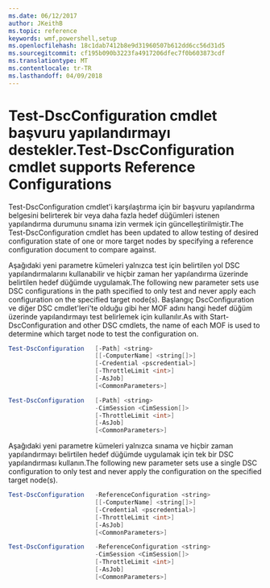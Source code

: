 ```yaml
---
ms.date: 06/12/2017
author: JKeithB
ms.topic: reference
keywords: wmf,powershell,setup
ms.openlocfilehash: 18c1dab7412b8e9d31960507b612dd6cc56d31d5
ms.sourcegitcommit: cf195b090b3223fa4917206dfec7f0b603873cdf
ms.translationtype: MT
ms.contentlocale: tr-TR
ms.lasthandoff: 04/09/2018
---
```

# <a name="test-dscconfiguration-cmdlet-supports-reference-configurations"></a><span data-ttu-id="03ab6-102">Test-DscConfiguration cmdlet başvuru yapılandırmayı destekler.</span><span class="sxs-lookup"><span data-stu-id="03ab6-102">Test-DscConfiguration cmdlet supports Reference Configurations</span></span>

<span data-ttu-id="03ab6-103">Test-DscConfiguration cmdlet'i karşılaştırma için bir başvuru yapılandırma belgesini belirterek bir veya daha fazla hedef düğümleri istenen yapılandırma durumunu sınama izin vermek için güncelleştirilmiştir.</span><span class="sxs-lookup"><span data-stu-id="03ab6-103">The Test-DscConfiguration cmdlet has been updated to allow testing of desired configuration state of one or more target nodes by specifying a reference configuration document to compare against.</span></span>

<span data-ttu-id="03ab6-104">Aşağıdaki yeni parametre kümeleri yalnızca test için belirtilen yol DSC yapılandırmalarını kullanabilir ve hiçbir zaman her yapılandırma üzerinde belirtilen hedef düğümde uygulamak.</span><span class="sxs-lookup"><span data-stu-id="03ab6-104">The following new parameter sets use DSC configurations in the path specified to only test and never apply each configuration on the specified target node(s).</span></span> <span data-ttu-id="03ab6-105">Başlangıç DscConfiguration ve diğer DSC cmdlet'leri'te olduğu gibi her MOF adını hangi hedef düğüm üzerinde yapılandırmayı test belirlemek için kullanılır.</span><span class="sxs-lookup"><span data-stu-id="03ab6-105">As with Start-DscConfiguration and other DSC cmdlets, the name of each MOF is used to determine which target node to test the configuration on.</span></span>

```powershell
Test-DscConfiguration   [-Path] <string>
                        [[-ComputerName] <string[]>]
                        [-Credential <pscredential>]
                        [-ThrottleLimit <int>]
                        [-AsJob]
                        [<CommonParameters>]

Test-DscConfiguration   [-Path] <string>
                        -CimSession <CimSession[]>
                        [-ThrottleLimit <int>]
                        [-AsJob]
                        [<CommonParameters>]
```

<span data-ttu-id="03ab6-106">Aşağıdaki yeni parametre kümeleri yalnızca sınama ve hiçbir zaman yapılandırmayı belirtilen hedef düğümde uygulamak için tek bir DSC yapılandırması kullanın.</span><span class="sxs-lookup"><span data-stu-id="03ab6-106">The following new parameter sets use a single DSC configuration to only test and never apply the configuration on the specified target node(s).</span></span>

```powershell
Test-DscConfiguration   -ReferenceConfiguration <string>
                        [[-ComputerName] <string[]>]
                        [-Credential <pscredential>]
                        [-ThrottleLimit <int>]
                        [-AsJob]
                        [<CommonParameters>]

Test-DscConfiguration   -ReferenceConfiguration <string>
                        -CimSession <CimSession[]>
                        [-ThrottleLimit <int>]
                        [-AsJob]
                        [<CommonParameters>]
```